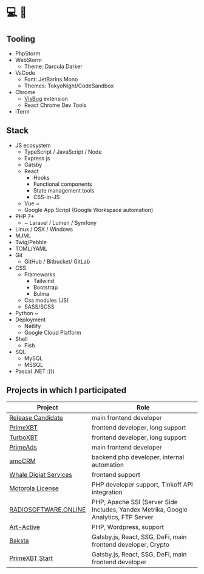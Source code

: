 # 💻 👋

## Tooling
- PhpStorm
- WebStorm
  - Theme: Darcula Darker
- VsCode
  - Font: JetBarins Mono
  - Themes: TokyoNight/CodeSandbox
- Chrome
  - [VisBug](https://github.com/GoogleChromeLabs/ProjectVisBug) extension
  - React Chrome Dev Tools 
- iTerm

## Stack
- JS ecosystem
  - TypeScript / JavaScript / Node
  - Express js
  - Gatsby
  - React
    - Hooks
    - Functional components
    - State management tools
    - CSS-in-JS
  - Vue ~
  - Google App Script (Google Workspace automation)
- PHP 7+ 
  - ~ Laravel / Lumen / Symfony
- Linux / OSX / Windows
- MJML
- Twig/Pebble 
- TOML/YAML
- Git
  - GitHub / Bitbucket/ GitLab
- CSS
  - Frameworks
    - Tailwind
    - Bootstrap
    - Bulma
  - Css modules (JS)
  - SASS/SCSS
- Python ~
- Deployment
  - Netlify
  - Google Cloud Platform
- Shell
  - Fish
- SQL
  - MySQL
  - MSSQL
- Pascal .NET :)))

## Projects in which I participated

| Project                                                           | Role                                                                                |
|-------------------------------------------------------------------|-------------------------------------------------------------------------------------|
| [Release Candidate](https://rc-technologies.com/)                 | main frontend developer                                                             |
| [PrimeXBT](https://primexbt.com)                                  | frontend developer, long support                                                    |
| [TurboXBT](https://turboxbt.com)                                  | frontend developer, long support                                                    |
| [PrimeAds](https://primeads.io/)                                  | main frontend developer                                                             | 
| [amoCRM](https://www.amocrm.ru/)                                  | backend php developer, internal automation                                          |
| [Whale Digiat Services](https://whale-ds.com/)                    | frontend support                                                                    |
| [Motorola License](https://motorola-license.ru/)                  | PHP developer support, Tinkoff API integration                                      |
| [RADIOSOFTWARE.ONLINE](https://radiosoftware.online/)             | PHP, Apache SSI (Server Side Includes, Yandex Metrika, Google Analytics, FTP Server |
| [Art-Active](https://www.art-active.ru/)                          | PHP, Wordpress, support                                                             |
| [Baksta](https://baksta.com/)                                     | Gatsby.js, React, SSG, DeFi, main frontend developer, Crypto                        |
| [PrimeXBT Start](https://benevolent-crostata-7c7920.netlify.app/) | Gatsby.js, React,  SSG, DeFi, main frontend developer                               |
